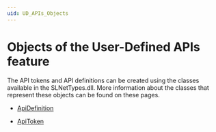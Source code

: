 ```yaml
---
uid: UD_APIs_Objects
---
```


# Objects of the User-Defined APIs feature

The API tokens and API definitions can be created using the classes available in the SLNetTypes.dll. More information about the classes that represent these objects can be found on these pages.

- [ApiDefinition](xref:UD_APIs_Objects_ApiDefinition)

- [ApiToken](xref:UD_APIs_Objects_ApiToken)
